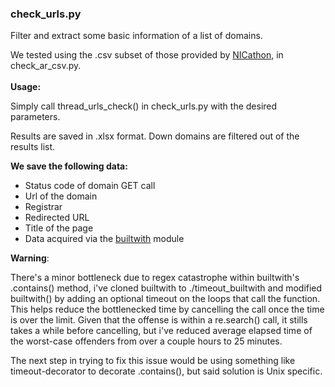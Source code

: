 ### check_urls.py 
Filter and extract some basic information of a list of domains.

We tested using the .csv subset of those provided by [NICathon](https://www.opendatacordoba.org/NICathon/data.html), in check_ar_csv.py.
<br/>
<br/>
**Usage:**

Simply call thread_urls_check() in check_urls.py with the desired parameters.

Results are saved in .xlsx format. Down domains are filtered out of the results list.


**We save the following data:**
* Status code of domain GET call
* Url of the domain
* Registrar
* Redirected URL
* Title of the page
* Data acquired via the [builtwith](https://pypi.org/project/builtwith/) module


**Warning**:

 There's a minor bottleneck due to regex catastrophe within builtwith's .contains() method, i've cloned builtwith to 
 ./timeout_builtwith and modified builtwith() by adding an optional timeout on the loops that call the function. 
 This helps reduce the bottlenecked time by cancelling the call once the time is over the limit. Given that the offense 
 is within a re.search() call, it stills takes a while before cancelling, but i've reduced average elapsed time of the 
 worst-case offenders from over a couple hours to 25 minutes.
 <br/>

The next step in trying to fix this issue would be using something like timeout-decorator to decorate
.contains(), but said solution is Unix specific.
